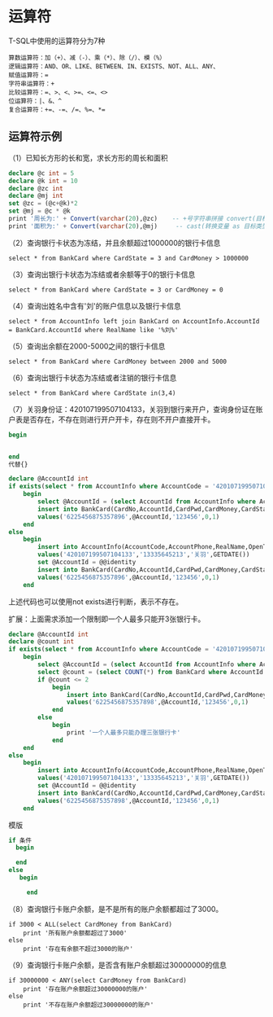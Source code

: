 # 运算符

T-SQL中使用的运算符分为7种

```
算数运算符：加（+）、减（-）、乘（*）、除（/）、模（%） 
逻辑运算符：AND、OR、LIKE、BETWEEN、IN、EXISTS、NOT、ALL、ANY、 
赋值运算符：= 
字符串运算符：+ 
比较运算符：=、>、<、>=、<=、<> 
位运算符：|、&、^ 
复合运算符：+=、-=、/=、%=、*=
```

## 运算符示例

（1）已知长方形的长和宽，求长方形的周长和面积

```sql
declare @c int = 5
declare @k int = 10
declare @zc int
declare @mj int
set @zc = (@c+@k)*2
set @mj = @c * @k
print '周长为:' + Convert(varchar(20),@zc)    -- +号字符串拼接 convert(目标类型，目标变量)
print '面积为:' + Convert(varchar(20),@mj)		-- cast(转换变量 as 目标类型 )
```

（2）查询银行卡状态为冻结，并且余额超过1000000的银行卡信息

```
select * from BankCard where CardState = 3 and CardMoney > 1000000
```

（3）查询出银行卡状态为冻结或者余额等于0的银行卡信息

```
select * from BankCard where CardState = 3 or CardMoney = 0
```

（4）查询出姓名中含有'刘'的账户信息以及银行卡信息

```
select * from AccountInfo left join BankCard on AccountInfo.AccountId = BankCard.AccountId where RealName like '%刘%'
```

（5）查询出余额在2000-5000之间的银行卡信息

```
select * from BankCard where CardMoney between 2000 and 5000
```

（6）查询出银行卡状态为冻结或者注销的银行卡信息

```
select * from BankCard where CardState in(3,4)
```

（7）关羽身份证：420107199507104133，关羽到银行来开户，查询身份证在账户表是否存在，不存在则进行开户开卡，存在则不开户直接开卡。

```sql
begin 


end  
代替{}
```



```sql
declare @AccountId int
if exists(select * from AccountInfo where AccountCode = '420107199507104133')
	begin		
		select @AccountId = (select AccountId from AccountInfo where AccountCode = '420107199507104133')
		insert into BankCard(CardNo,AccountId,CardPwd,CardMoney,CardState)
		values('6225456875357896',@AccountId,'123456',0,1)				
	end
else
	begin
		insert into AccountInfo(AccountCode,AccountPhone,RealName,OpenTime)
		values('420107199507104133','13335645213','关羽',GETDATE())
		set @AccountId = @@identity
		insert into BankCard(CardNo,AccountId,CardPwd,CardMoney,CardState)
		values('6225456875357896',@AccountId,'123456',0,1)		
	end
```

上述代码也可以使用not exists进行判断，表示不存在。

扩展：上面需求添加一个限制即一个人最多只能开3张银行卡。

```sql
declare @AccountId int
declare @count int
if exists(select * from AccountInfo where AccountCode = '420107199507104133')
	begin		
		select @AccountId = (select AccountId from AccountInfo where AccountCode = '420107199507104133')
		select @count = (select COUNT(*) from BankCard where AccountId = @AccountId)
		if @count <= 2
            begin
                insert into BankCard(CardNo,AccountId,CardPwd,CardMoney,CardState)
                values('6225456875357898',@AccountId,'123456',0,1)	
            end	
		else
            begin
                print '一个人最多只能办理三张银行卡'
            end		
	end
else
	begin
		insert into AccountInfo(AccountCode,AccountPhone,RealName,OpenTime)
		values('420107199507104133','13335645213','关羽',GETDATE())
		set @AccountId = @@identity
		insert into BankCard(CardNo,AccountId,CardPwd,CardMoney,CardState)
		values('6225456875357898',@AccountId,'123456',0,1)		
	end
```

模版

```sql
if 条件
  begin

  end 
else
   begin

 	 end 
```





（8）查询银行卡账户余额，是不是所有的账户余额都超过了3000。

```
if 3000 < ALL(select CardMoney from BankCard)  
	print '所有账户余额都超过了3000'
else
	print '存在有余额不超过3000的账户'
```

（9）查询银行卡账户余额，是否含有账户余额超过30000000的信息

```
if 30000000 < ANY(select CardMoney from BankCard) 
	print '存在账户余额超过30000000的账户'
else
	print '不存在账户余额超过30000000的账户'
```

